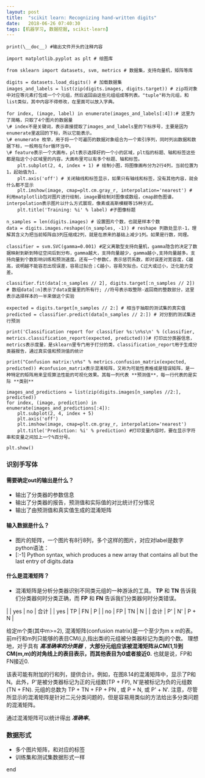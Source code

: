 ```yaml
---
layout: post
title:  "scikit learn: Recognizing hand-written digits"
date:   2018-06-26 07:40:30
tags: [机器学习, 数据挖掘, scikit-learn]
---
```


    print(\__doc__) #输出文件开头的注释内容

    import matplotlib.pyplot as plt # 绘图库

    from sklearn import datasets, svm, metrics # 数据集，支持向量机，矩阵等库

    digits = datasets.load_digits() # 加载数据集
    images_and_labels = list(zip(digits.images, digits.target)) # zip将对象中对应等元素打包成一个个元组，然后返回由这些元组组成等列表。"tuple"称为元组，和list类似，其中内容不得修改，在里面可以放入字典。

    for index, (image, label) in enumerate(images_and_labels[:4]):# 这里为了简略，只取了4个图片的数据量
    \# index不是关键词，表示直接提取了images_and_labels里的下标序号，主要是因为enumerate里返回的下标，所以它能表示。
    \# enumerate 枚举，用于将一个可遍历的数据对象组合为一个索引序列，同时列出数据和数据下标，一般用在for循环当中。
    \# feature表示一个大画布，plt表示选择好的一个小的区域，plt指的标题、轴和标签这些都是指这个小区域里的内容。大画布里可以有多个标题、轴和标签。
        plt.subplot(2, 4, index + 1) # 绘制小图，将图像画布分为2行4列，当前位置为1，起始值为1.
        plt.axis('off') # 关闭轴线和标签显示，如果只有轴线和标签，没有其他内容，就会什么都不显示
        plt.imshow(image, cmap=plt.cm.gray_r, interpolation='nearest') # 利用matplotlib包对图片进行绘制，image要绘制对图像或数组，cmap颜色图谱，interpolation表示图片以什么方式展现，像素或高斯模糊等15种方式。
        plt.title('Training: %i' % label) #子图像标题

    n_samples = len(digits.images) # 设置图片个数，也就是样本个数
    data = digits.images.reshape((n_samples, -1)) # reshape 列数处显示-1，理解其含义为把当前矩阵由3列压缩成2列，就是在原来的基础上减少1列。如果是行数，同理。

    classifier = svm.SVC(gamma=0.001) #定义离散型支持向量机，gamma隐含的决定了数据映射到新到特征空间后到分布，gamma越大，支持向量越少，gamma越小,支持向量越多。支持向量到个数影响训练和预测速度。还有一个参数C，表示惩罚系数，即对误差对宽容度，C越高，说明越不能容忍出现误差，容易过拟合；C越小，容易欠拟合。C过大或过小，泛化能力变差。

    classifier.fit(data[:n_samples // 2], digits.target[:n_samples // 2]) # 数组data[:n]表示了data变量里的所有行; //符号表示取整除-返回商的整数部分，这里表示选择样本的一半来做这个实验

    expected = digits.target[n_samples // 2:] # 相当于抽取的测试集的真实值
    predicted = classifier.predict(data[n_samples // 2:]) # 对分割的测试集进行预测

    print('Classification report for classifier %s:\n%s\n' % (classifier, metrics.classification_report(expected, predicted)))# 打印出分类器信息，metrics表示度量，是sklearn里专门用于打分的类，classification_report用于生成分类器报告，通过真实值和预测值的统计

    print("Confusion matrix:\n%s" % metrics.confusion_matrix(expected, predicted)) #confusion_matrix表示混淆矩阵，又称为可能性表格或是错误矩阵，是一种特定的矩阵用来呈现算法性能的可视化效果。其每一列代表 **预测值**，每一行代表的是实际 **类别**

    images_and_predictions = list(zip(digits.images[n_samples //2:], predicted))
    for index, (image, prediction) in enumerate(images_and_predictions[:4]):
        plt.subplot(2, 4, index + 5)
        plt.axis('off')
        plt.imshow(image, cmap=plt.cm.gray_r, interpolation='nearest')
        plt.title('Prediction: %i' % prediction) #打印变量内容时，要在显示字符串和变量之间加上一个%百分号。

    plt.show()




### 识别手写体
#### __需要确定out的输出是什么？__
+ 输出了分类器的参数信息
+ 输出了分类器的报告，预测值和实际值的对比统计打分情况
+ 输出了由预测值和真实值生成的混淆矩阵


#### __输入数据是什么？__
+ 图片的矩阵，一个图片有8行8列，多个这样的图片，对应对label是数字
python语法：
+ [:-1] Python syntax, which produces a new array that contains all but the last entry of digits.data

#### __什么是混淆矩阵？__
+ 混淆矩阵是分析分类器识别不同类元组的一种游泳的工具。
__TP__ 和 __TN__ 告诉我们分类器何时分类正确，而 __FP__ 和 __FN__ 告诉我们分类器何时分类错误。

|      | yes | no | 合计 |
| yes  | TP | FN | P |
| no   | FP | TN | N |
| 合计 | P' | N' | P + N |

给定m个类(其中m>=2), 混淆矩阵(confusion matrix)是一个至少为m x m的表。
前m行和m列只能够的表目CM(i,j),指出类i的元组被分类器标记为类j的个数。
理想地，对于具有 ___高准确率的分类器___ ，__大部分元组应该被混淆矩阵从CM(1,1)到CM(m,m)的对角线上的表目表示，而其他表目为0或者接近0.__ 也就是说，FP和FN接近0.

该表可能有附加的行和列，提供合计。例如，在图8.14的混淆矩阵中，显示了P和N。此外，P'是被分类器标记为正的元组数(TP + FP), N'是被标记为负的元组数(TN + FN).
元组的总数为 TP + TN + FP + PN , 或 P + N, 或 P' + N'. 注意，尽管所显示的混淆矩阵是针对二元分类问题的，但是容易用类似的方法给出多分类问题的混淆矩阵。

通过混淆矩阵可以统计得出 ***准确率***。

### 数据形式
+ 多个图片矩阵，和对应的标签
+ 训练集和测试集数据形式一样




















end
